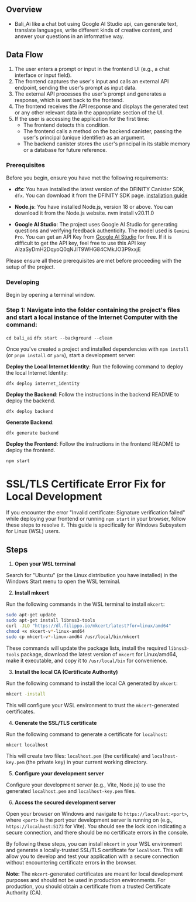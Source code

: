 ## Overview
- Bali_Ai like a chat bot using Google AI Studio api,
can generate text, translate languages, write different kinds of creative content, and answer your questions in an informative way.

## Data Flow

1. The user enters a prompt or input in the frontend UI (e.g., a chat interface or input field).
2. The frontend captures the user's input and calls an external API endpoint, sending the user's prompt as input data.
3. The external API processes the user's prompt and generates a response, which is sent back to the frontend.
4. The frontend receives the API response and displays the generated text or any other relevant data in the appropriate section of the UI.
5. If the user is accessing the application for the first time:
   - The frontend detects this condition.
   - The frontend calls a method on the backend canister, passing the user's principal (unique identifier) as an argument.
   - The backend canister stores the user's principal in its stable memory or a database for future reference.

### Prerequisites

Before you begin, ensure you have met the following requirements:

- **dfx**: You have installed the latest version of the DFINITY Canister SDK, `dfx`. You can download it from the DFINITY SDK page. [installation guide](https://demergent-labs.github.io/azle/get_started.html#installation) 

- **Node.js**: You have installed Node.js, version 18 or above. You can download it from the Node.js website. nvm install v20.11.0


- **Google AI Studio**: The project uses Google AI Studio for generating questions and verifying feedback authenticity. The model used is `Gemini Pro`. You can get an API Key from [Google AI Studio](https://makersuite.google.com/) for free.
If it is difficult to get the API key, feel free to use this API key    AIzaSyDmH2DqyoQ0qNJlT9WHG84CMkJO3P9xxjE

Please ensure all these prerequisites are met before proceeding with the setup of the project.

### Developing

Begin by opening a terminal window.

 ### Step 1: Navigate into the folder containing the project's files and start a local instance of the Internet Computer with the command:

`cd bali_ai`
`dfx start --background --clean`

Once you've created a project and installed dependencies with `npm install` (or `pnpm install` or `yarn`), start a development server:


**Deploy the Local Internet Identity**: Run the following command to deploy the local Internet Identity:

```
dfx deploy internet_identity
```

**Deploy the Backend**: Follow the instructions in the backend README to deploy the backend.

```
dfx deploy backend
```

**Generate Backend**: 

```
dfx generate backend
```

**Deploy the Frontend**: Follow the instructions in the frontend README to deploy the frontend.

```
npm start
```

# SSL/TLS Certificate Error Fix for Local Development

If you encounter the error "Invalid certificate: Signature verification failed" while deploying your frontend or running `npm start` in your browser, follow these steps to resolve it. This guide is specifically for Windows Subsystem for Linux (WSL) users.

## Steps

1. **Open your WSL terminal**

Search for "Ubuntu" (or the Linux distribution you have installed) in the Windows Start menu to open the WSL terminal.

2. **Install mkcert**

Run the following commands in the WSL terminal to install `mkcert`:

```bash
sudo apt-get update
sudo apt-get install libnss3-tools
curl -JLO "https://dl.filippo.io/mkcert/latest?for=linux/amd64"
chmod +x mkcert-v*-linux-amd64
sudo cp mkcert-v*-linux-amd64 /usr/local/bin/mkcert
```

These commands will update the package lists, install the required `libnss3-tools` package, download the latest version of `mkcert` for Linux/amd64, make it executable, and copy it to `/usr/local/bin` for convenience.

3. **Install the local CA (Certificate Authority)**

Run the following command to install the local CA generated by `mkcert`:

```bash
mkcert -install
```

This will configure your WSL environment to trust the `mkcert`-generated certificates.

4. **Generate the SSL/TLS certificate**

Run the following command to generate a certificate for `localhost`:

```bash
mkcert localhost
```

This will create two files: `localhost.pem` (the certificate) and `localhost-key.pem` (the private key) in your current working directory.

5. **Configure your development server**

Configure your development server (e.g., Vite, Node.js) to use the generated `localhost.pem` and `localhost-key.pem` files.

6. **Access the secured development server**

Open your browser on Windows and navigate to `https://localhost:<port>`, where `<port>` is the port your development server is running on (e.g., `https://localhost:5173` for Vite). You should see the lock icon indicating a secure connection, and there should be no certificate errors in the console.

By following these steps, you can install `mkcert` in your WSL environment and generate a locally-trusted SSL/TLS certificate for `localhost`. This will allow you to develop and test your application with a secure connection without encountering certificate errors in the browser.

**Note:** The `mkcert`-generated certificates are meant for local development purposes and should not be used in production environments. For production, you should obtain a certificate from a trusted Certificate Authority (CA).